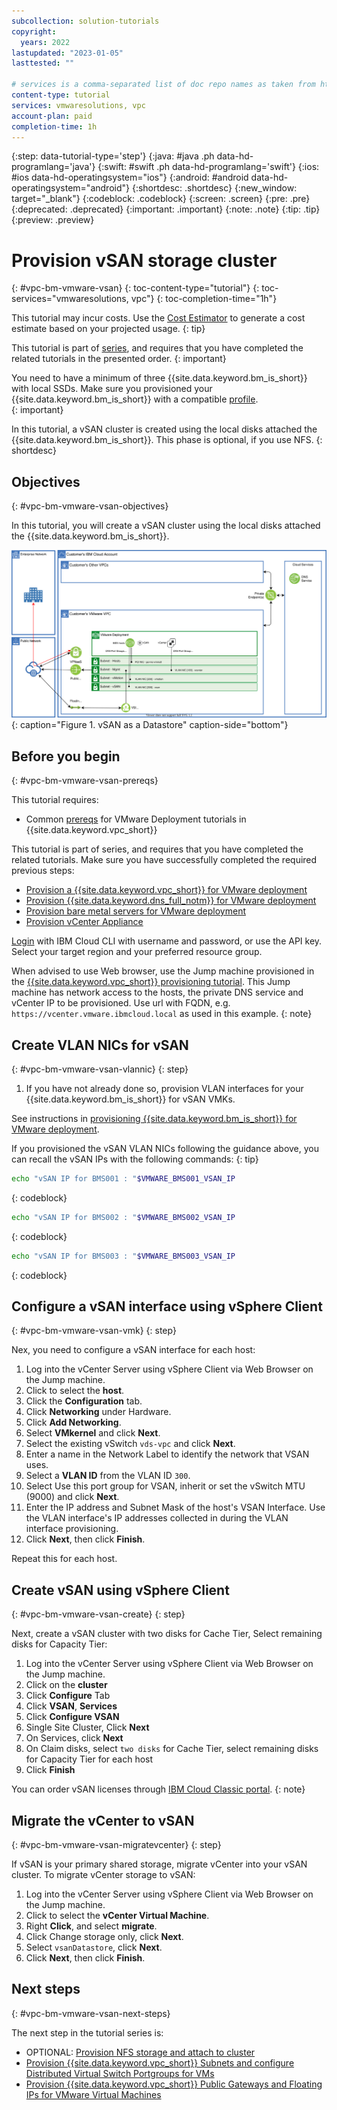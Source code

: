 ```yaml
---
subcollection: solution-tutorials
copyright:
  years: 2022
lastupdated: "2023-01-05"
lasttested: ""

# services is a comma-separated list of doc repo names as taken from https://github.ibm.com/cloud-docs/
content-type: tutorial
services: vmwaresolutions, vpc
account-plan: paid
completion-time: 1h
---
```


{:step: data-tutorial-type='step'}
{:java: #java .ph data-hd-programlang='java'}
{:swift: #swift .ph data-hd-programlang='swift'}
{:ios: #ios data-hd-operatingsystem="ios"}
{:android: #android data-hd-operatingsystem="android"}
{:shortdesc: .shortdesc}
{:new_window: target="_blank"}
{:codeblock: .codeblock}
{:screen: .screen}
{:pre: .pre}
{:deprecated: .deprecated}
{:important: .important}
{:note: .note}
{:tip: .tip}
{:preview: .preview}


# Provision vSAN storage cluster
{: #vpc-bm-vmware-vsan}
{: toc-content-type="tutorial"}
{: toc-services="vmwaresolutions, vpc"}
{: toc-completion-time="1h"}

<!--##istutorial#-->
This tutorial may incur costs. Use the [Cost Estimator](https://{DomainName}/estimator/review) to generate a cost estimate based on your projected usage.
{: tip}
<!--#/istutorial#-->


This tutorial is part of [series](/docs/solution-tutorials?topic=solution-tutorials-vpc-bm-vmware#vpc-bm-vmware-objectives), and requires that you have completed the related tutorials in the presented order.
{: important}

You need to have a minimum of three {{site.data.keyword.bm_is_short}} with local SSDs. Make sure you provisioned your {{site.data.keyword.bm_is_short}} with a compatible [profile](https://{DomainName}/docs/vpc?topic=vpc-bare-metal-servers-profile#bare-metal-servers-profile-list).  
{: important}

In this tutorial, a vSAN cluster is created using the local disks attached the 	{{site.data.keyword.bm_is_short}}. This phase is optional, if you use NFS.
{: shortdesc}

## Objectives
{: #vpc-bm-vmware-vsan-objectives}

In this tutorial, you will create a vSAN cluster using the local disks attached the {{site.data.keyword.bm_is_short}}.

![vSAN as a Datastore](images/solution63-ryo-vmware-on-vpc/Self-Managed-Simple-20210813v1-VPC-vsan.svg "vSAN as a Datastore"){: caption="Figure 1. vSAN as a Datastore" caption-side="bottom"}


## Before you begin
{: #vpc-bm-vmware-vsan-prereqs}

This tutorial requires:

* Common [prereqs](https://{DomainName}/docs/solution-tutorials?topic=solution-tutorials-vpc-bm-vmware#vpc-bm-vmware-prereqs) for VMware Deployment tutorials in {{site.data.keyword.vpc_short}}

This tutorial is part of series, and requires that you have completed the related tutorials. Make sure you have successfully completed the required previous steps:

* [Provision a {{site.data.keyword.vpc_short}} for VMware deployment](https://{DomainName}/docs/solution-tutorials?topic=solution-tutorials-vpc-bm-vmware-vpc#vpc-bm-vmware-vpc)
* [Provision {{site.data.keyword.dns_full_notm}} for VMware deployment](https://{DomainName}/docs/solution-tutorials?topic=solution-tutorials-vpc-bm-vmware-dns#vpc-bm-vmware-dns)
* [Provision bare metal servers for VMware deployment](https://{DomainName}/docs/solution-tutorials?topic=solution-tutorials-vpc-bm-vmware-bms#vpc-bm-vmware-bms)
* [Provision vCenter Appliance](https://{DomainName}/docs/solution-tutorials?topic=solution-tutorials-vpc-bm-vmware-vcenter#vpc-bm-vmware-vcenter)

[Login](https://{DomainName}/docs/cli?topic=cli-getting-started) with IBM Cloud CLI with username and password, or use the API key. Select your target region and your preferred resource group.

When advised to use Web browser, use the Jump machine provisioned in the [{{site.data.keyword.vpc_short}} provisioning tutorial](https://{DomainName}/docs/solution-tutorials?topic=solution-tutorials-vpc-bm-vmware-vpc#vpc-bm-vmware-vpc). This Jump machine has network access to the hosts, the private DNS service and vCenter IP to be provisioned. Use url with FQDN, e.g. `https://vcenter.vmware.ibmcloud.local` as used in this example.
{: note}


## Create VLAN NICs for vSAN
{: #vpc-bm-vmware-vsan-vlannic}
{: step}

1. If you have not already done so, provision VLAN interfaces for your {{site.data.keyword.bm_is_short}} for vSAN VMKs.

See instructions in [provisioning {{site.data.keyword.bm_is_short}} for VMware deployment](https://{DomainName}/docs/solution-tutorials?topic=solution-tutorials-vpc-bm-vmware-bms#vpc-bm-vmware-bms#vpc-bm-vmware-bms-vlannic).

If you provisioned the vSAN VLAN NICs following the guidance above, you can recall the vSAN IPs with the following commands:
{: tip}

   ```sh
   echo "vSAN IP for BMS001 : "$VMWARE_BMS001_VSAN_IP
   ```
   {: codeblock}

   ```sh
   echo "vSAN IP for BMS002 : "$VMWARE_BMS002_VSAN_IP
   ```
   {: codeblock}

   ```sh
   echo "vSAN IP for BMS003 : "$VMWARE_BMS003_VSAN_IP
   ```
   {: codeblock}


## Configure a vSAN interface using vSphere Client
{: #vpc-bm-vmware-vsan-vmk}
{: step}

Nex, you need to configure a vSAN interface for each host:

1. Log into the vCenter Server using vSphere Client via Web Browser on the Jump machine.
2. Click to select the **host**.
3. Click the **Configuration** tab.
4. Click **Networking** under Hardware.
5. Click **Add Networking**.
6. Select **VMkernel** and click **Next**.
7. Select the existing vSwitch `vds-vpc` and click **Next**.
8. Enter a name in the Network Label to identify the network that VSAN uses.
9. Select a **VLAN ID** from the VLAN ID `300`.
10. Select Use this port group for VSAN, inherit or set the vSwitch MTU (9000) and click **Next**.
11. Enter the IP address and Subnet Mask of the host's VSAN Interface. Use the VLAN interface's IP addresses collected in during the VLAN interface provisioning.
12. Click **Next**, then click **Finish**.

Repeat this for each host.


## Create vSAN using vSphere Client
{: #vpc-bm-vmware-vsan-create}
{: step}

Next, create a vSAN cluster with two disks for Cache Tier, Select remaining disks for Capacity Tier:

1. Log into the vCenter Server using vSphere Client via Web Browser on the Jump machine.
2. Click on the **cluster**
3. Click **Configure** Tab
4. Click **VSAN**, **Services**
5. Click **Configure VSAN**
6. Single Site Cluster, Click **Next**
7. On Services, click **Next**
8. On Claim disks, select `two disks` for Cache Tier, select remaining disks for Capacity Tier for each host
9. Click **Finish**

You can order vSAN licenses through [IBM Cloud Classic portal](https://cloud.ibm.com/classic/devices/vmwarelicenses).
{: note}

## Migrate the vCenter to vSAN
{: #vpc-bm-vmware-vsan-migratevcenter}
{: step}

If vSAN is your primary shared storage, migrate vCenter into your vSAN cluster. To migrate vCenter storage to vSAN:

1. Log into the vCenter Server using vSphere Client via Web Browser on the Jump machine.
2. Click to select the **vCenter Virtual Machine**.
3. Right **Click**, and select **migrate**.
4. Click Change storage only, click **Next**.
5. Select `vsanDatastore`, click **Next**.
6. Click **Next**, then click **Finish**.

## Next steps
{: #vpc-bm-vmware-vsan-next-steps}

The next step in the tutorial series is:

* OPTIONAL: [Provision NFS storage and attach to cluster](/docs/solution-tutorials?topic=solution-tutorials-vpc-bm-vmware-nfs#vpc-bm-vmware-nfs)
* [Provision {{site.data.keyword.vpc_short}} Subnets and configure Distributed Virtual Switch Portgroups for VMs](/docs/solution-tutorials?topic=solution-tutorials-vpc-bm-vmware-newvm#vpc-bm-vmware-newvm)
* [Provision {{site.data.keyword.vpc_short}} Public Gateways and Floating IPs for VMware Virtual Machines](/docs/solution-tutorials?topic=solution-tutorials-vpc-bm-vmware-pgwip#vpc-bm-vmware-pgwip)